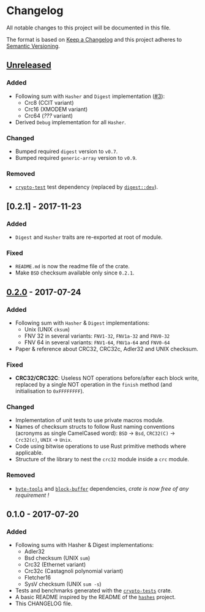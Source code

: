 # Changelog
All notable changes to this project will be documented in this file.

The format is based on [Keep a Changelog](http://keepachangelog.com/en/1.0.0/)
and this project adheres to [Semantic Versioning](http://semver.org/spec/v2.0.0.html).


## [Unreleased]
### Added
- Following sum with `Hasher` and `Digest` implementation ([#3](https://github.com/althonos/pruefung/pull/3)):
    * Crc8 (CCIT variant)
    * Crc16 (XMODEM variant)
    * Crc64 (*???* variant)
- Derived `Debug` implementation for all `Hasher`.
### Changed
- Bumped required `digest` version to `v0.7`.
- Bumped required `generic-array` version to `v0.9`.
### Removed
- [`crypto-test`](https://crates.io/crates/crypto-tests) test dependency
  (replaced by [`digest::dev`](https://docs.rs/crate/digest/0.7.5/source/src/dev.rs)).

## [0.2.1] - 2017-11-23
### Added
- `Digest` and `Hasher` traits are re-exported at root of module.
### Fixed
- `README.md` is now the readme file of the crate.
- Make `BSD` checksum available only since `0.2.1`.

## [0.2.0] - 2017-07-24
### Added
- Following sum with `Hasher` & `Digest` implementations:
    * Unix (UNIX `cksum`)
    * FNV 32 in several variants: `FNV1-32`, `FNV1a-32` and `FNV0-32`
    * FNV 64 in several variants: `FNV1-64`, `FNV1a-64` and `FNV0-64`
- Paper & reference about CRC32, CRC32c, Adler32 and UNIX checksum.
### Fixed
- **CRC32/CRC32C**: Useless NOT operations before/after each block write, replaced by
  a single NOT operation in the `finish` method (and initialisation to `0xFFFFFFFF`).
### Changed
- Implementation of unit tests to use private macros module.
- Names of checksum structs to follow Rust naming conventions (acronyms as single
  CamelCased word): `BSD` -> `Bsd`, `CRC32(C)` -> `Crc32(c)`, `UNIX` -> `Unix`.
- Code using bitwise operations to use Rust primitive methods where applicable.
- Structure of the library to nest the `crc32` module inside a `crc` module.
### Removed
- [`byte-tools`](https://crates.io/crates/byte-tools) and [`block-buffer`](https://crates.io/crates/block-buffers)
  dependencies, *crate is now free of any requirement !*


## 0.1.0 - 2017-07-20
### Added
- Following sums with Hasher & Digest implementations:
    * Adler32
    * Bsd checksum (UNIX `sum`)
    * Crc32 (Ethernet variant)
    * Crc32c (Castagnoli polynomial variant)
    * Fletcher16
    * SysV checksum (UNIX `sum -s`)
- Tests and benchmarks generated with the [`crypto-tests`](https://crates.io/crates/crypto-tests) crate.
- A basic README inspired by the README of the [`hashes`](https://github.com/RustCrypto/hashes) project.
- This CHANGELOG file.


[Unreleased]: https://github.com/althonos/pruefung/compare/0.2.0...HEAD
[0.2.0]: https://github.com/althonos/pruefung/compare/0.1.0...0.2.0
[0.1.0]: https://github.com/althonos/pruefung/compare/8b9ae86...0.1.0
